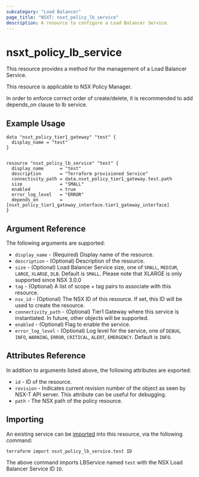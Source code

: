 ```yaml
---
subcategory: "Load Balancer"
page_title: "NSXT: nsxt_policy_lb_service"
description: A resource to configure a Load Balancer Service.
---
```


# nsxt_policy_lb_service

This resource provides a method for the management of a Load Balancer Service.

This resource is applicable to NSX Policy Manager.

In order to enforce correct order of create/delete, it is recommended to add
depends_on clause to lb service.

## Example Usage

```hcl
data "nsxt_policy_tier1_gateway" "test" {
  display_name = "test"
}


resource "nsxt_policy_lb_service" "test" {
  display_name      = "test"
  description       = "Terraform provisioned Service"
  connectivity_path = data.nsxt_policy_tier1_gateway.test.path
  size              = "SMALL"
  enabled           = true
  error_log_level   = "ERROR"
  depends_on        = [nsxt_policy_tier1_gateway_interface.tier1_gateway_interface]
}
```

## Argument Reference

The following arguments are supported:

* `display_name` - (Required) Display name of the resource.
* `description` - (Optional) Description of the resource.
* `size` - (Optional) Load Balancer Service size, one of `SMALL`, `MEDIUM`, `LARGE`, `XLARGE`, `DLB`. Default is `SMALL`. Please note that XLARGE is only supported since NSX 3.0.0
* `tag` - (Optional) A list of scope + tag pairs to associate with this resource.
* `nsx_id` - (Optional) The NSX ID of this resource. If set, this ID will be used to create the resource.
* `connectivity_path` - (Optional) Tier1 Gateway where this service is instantiated. In future, other objects will be supported.
* `enabled` - (Optional) Flag to enable the service.
* `error_log_level` - (Optional) Log level for the service, one of `DEBUG`, `INFO`, `WARNING`, `ERROR`, `CRITICAL`, `ALERT`, `EMERGENCY`. Default is `INFO`.

## Attributes Reference

In addition to arguments listed above, the following attributes are exported:

* `id` - ID of the resource.
* `revision` - Indicates current revision number of the object as seen by NSX-T API server. This attribute can be useful for debugging.
* `path` - The NSX path of the policy resource.

## Importing

An existing service can be [imported][docs-import] into this resource, via the following command:

[docs-import]: https://developer.hashicorp.com/terraform/cli/import

```shell
terraform import nsxt_policy_lb_service.test ID
```

The above command imports LBService named `test` with the NSX Load Balancer Service ID `ID`.
